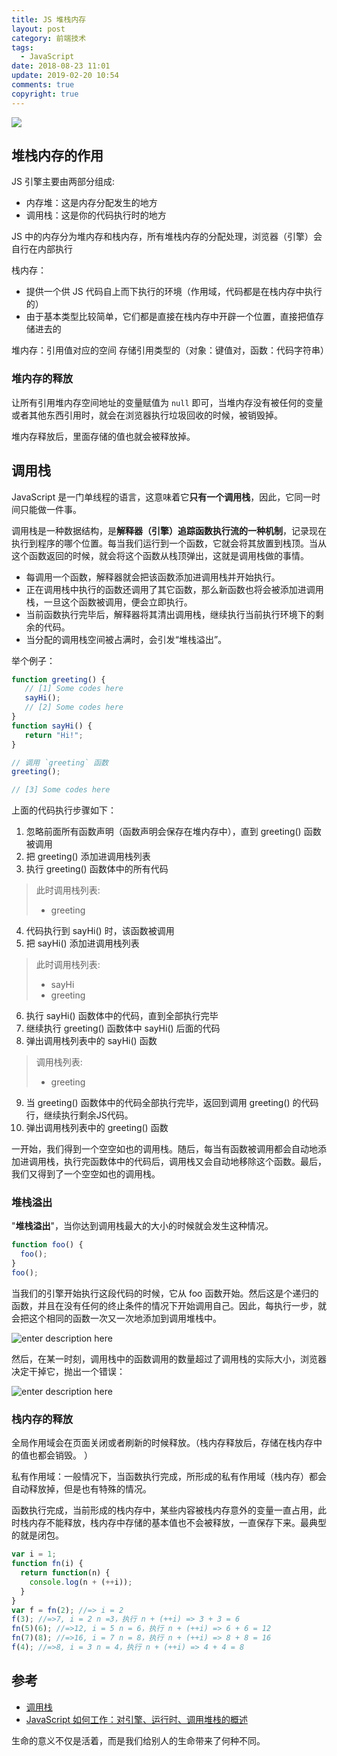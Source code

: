 ```yaml
---
title: JS 堆栈内存
layout: post
category: 前端技术
tags:
  - JavaScript
date: 2018-08-23 11:01
update: 2019-02-20 10:54
comments: true
copyright: true
---
```


![](https://i.loli.net/2019/02/20/5c6cc276c6ef5.jpg)

## 堆栈内存的作用

JS 引擎主要由两部分组成:

- 内存堆：这是内存分配发生的地方
- 调用栈：这是你的代码执行时的地方

JS 中的内存分为堆内存和栈内存，所有堆栈内存的分配处理，浏览器（引擎）会自行在内部执行

栈内存：
- 提供一个供 JS 代码自上而下执行的环境（作用域，代码都是在栈内存中执行的）
- 由于基本类型比较简单，它们都是直接在栈内存中开辟一个位置，直接把值存储进去的

堆内存：引用值对应的空间
存储引用类型的（对象：键值对，函数：代码字符串）

<!-- more -->

### 堆内存的释放

让所有引用堆内存空间地址的变量赋值为 `null` 即可，当堆内存没有被任何的变量或者其他东西引用时，就会在浏览器执行垃圾回收的时候，被销毁掉。

堆内存释放后，里面存储的值也就会被释放掉。

## 调用栈

JavaScript 是一门单线程的语言，这意味着它**只有一个调用栈**，因此，它同一时间只能做一件事。

调用栈是一种数据结构，是**解释器（引擎）追踪函数执行流的一种机制**，记录现在执行到程序的哪个位置。每当我们运行到一个函数，它就会将其放置到栈顶。当从这个函数返回的时候，就会将这个函数从栈顶弹出，这就是调用栈做的事情。
- 每调用一个函数，解释器就会把该函数添加进调用栈并开始执行。
- 正在调用栈中执行的函数还调用了其它函数，那么新函数也将会被添加进调用栈，一旦这个函数被调用，便会立即执行。
- 当前函数执行完毕后，解释器将其清出调用栈，继续执行当前执行环境下的剩余的代码。
- 当分配的调用栈空间被占满时，会引发“堆栈溢出”。

举个例子：

```javascript
function greeting() {
   // [1] Some codes here
   sayHi();
   // [2] Some codes here
}
function sayHi() {
   return "Hi!";
}

// 调用 `greeting` 函数
greeting();

// [3] Some codes here
```

上面的代码执行步骤如下：
1. 忽略前面所有函数声明（函数声明会保存在堆内存中），直到 greeting() 函数被调用
2. 把 greeting() 添加进调用栈列表
3. 执行 greeting() 函数体中的所有代码
 
> 此时调用栈列表:
> - greeting

4. 代码执行到 sayHi() 时，该函数被调用
5. 把 sayHi() 添加进调用栈列表
 
> 此时调用栈列表:
> - sayHi
> - greeting

6. 执行 sayHi() 函数体中的代码，直到全部执行完毕
7. 继续执行 greeting() 函数体中 sayHi() 后面的代码
8. 弹出调用栈列表中的 sayHi() 函数

> 调用栈列表:
> - greeting

9. 当 greeting() 函数体中的代码全部执行完毕，返回到调用 greeting() 的代码行，继续执行剩余JS代码。
10. 弹出调用栈列表中的 greeting() 函数
 
一开始，我们得到一个空空如也的调用栈。随后，每当有函数被调用都会自动地添加进调用栈，执行完函数体中的代码后，调用栈又会自动地移除这个函数。最后，我们又得到了一个空空如也的调用栈。

### 堆栈溢出

"**堆栈溢出**"，当你达到调用栈最大的大小的时候就会发生这种情况。

```javascript
function foo() {
  foo();
}
foo();
```

当我们的引擎开始执行这段代码的时候，它从 foo 函数开始。然后这是个递归的函数，并且在没有任何的终止条件的情况下开始调用自己。因此，每执行一步，就会把这个相同的函数一次又一次地添加到调用堆栈中。

![enter description here][2]

然后，在某一时刻，调用栈中的函数调用的数量超过了调用栈的实际大小，浏览器决定干掉它，抛出一个错误：

![enter description here][3]

### 栈内存的释放
全局作用域会在页面关闭或者刷新的时候释放。（栈内存释放后，存储在栈内存中的值也都会销毁。
）

私有作用域：一般情况下，当函数执行完成，所形成的私有作用域（栈内存）都会自动释放掉，但是也有特殊的情况。

函数执行完成，当前形成的栈内存中，某些内容被栈内存意外的变量一直占用，此时栈内存不能释放，栈内存中存储的基本值也不会被释放，一直保存下来。最典型的就是闭包。

``` javascript
var i = 1;
function fn(i) {
  return function(n) {
    console.log(n + (++i));
  }
}
var f = fn(2); //=> i = 2
f(3); //=>7, i = 2 n =3，执行 n + (++i) => 3 + 3 = 6
fn(5)(6); //=>12, i = 5 n = 6，执行 n + (++i) => 6 + 6 = 12
fn(7)(8); //=>16, i = 7 n = 8，执行 n + (++i) => 8 + 8 = 16
f(4); //=>8, i = 3 n = 4，执行 n + (++i) => 4 + 4 = 8
```

## 参考

- [调用栈](https://developer.mozilla.org/zh-CN/docs/Glossary/Call_stack)
- [JavaScript 如何工作：对引擎、运行时、调用堆栈的概述](https://juejin.im/post/5a05b4576fb9a04519690d42)

<Quote>生命的意义不仅是活着，而是我们给别人的生命带来了何种不同。</Quote>

  [2]: https://i.loli.net/2019/02/20/5c6cc74903d40.jpg
  [3]: https://i.loli.net/2019/02/20/5c6cc77d64d26.jpg